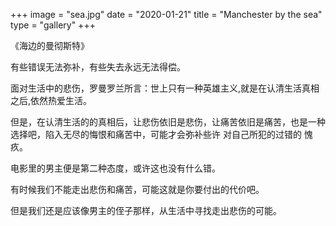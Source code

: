 +++
image = "sea.jpg"
date = "2020-01-21"
title = "Manchester by the sea"
type = "gallery"
+++

《海边的曼彻斯特》

有些错误无法弥补，有些失去永远无法得偿。

面对生活中的悲伤，罗曼罗兰所言：世上只有一种英雄主义,就是在认清生活真相之后,依然热爱生活。

但是，在认清生活的的真相后，让悲伤依旧是悲伤，让痛苦依旧是痛苦，也是一种选择吧，陷入无尽的悔恨和痛苦中，可能才会弥补些许 对自己所犯的过错的 愧疚。

电影里的男主便是第二种态度，或许这也没有什么错。

有时候我们不能走出悲伤和痛苦，可能这就是你要付出的代价吧。

但是我们还是应该像男主的侄子那样，从生活中寻找走出悲伤的可能。